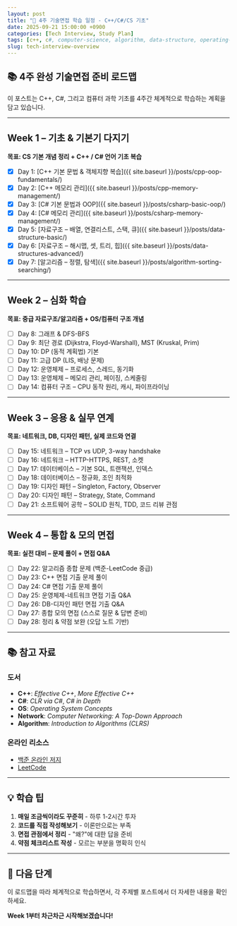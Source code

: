 ```yaml
---
layout: post
title: "📅 4주 기술면접 학습 일정 - C++/C#/CS 기초"
date: 2025-09-21 15:00:00 +0900
categories: [Tech Interview, Study Plan]
tags: [c++, c#, computer-science, algorithm, data-structure, operating-system, network, database, design-pattern]
slug: tech-interview-overview
---
```


## 📚 4주 완성 기술면접 준비 로드맵

이 포스트는 C++, C#, 그리고 컴퓨터 과학 기초를 4주간 체계적으로 학습하는 계획을 담고 있습니다.

---

## Week 1 – 기초 & 기본기 다지기
**목표: CS 기본 개념 정리 + C++ / C# 언어 기초 복습**

- [x] Day 1: [C++ 기본 문법 & 객체지향 복습]({{ site.baseurl }}/posts/cpp-oop-fundamentals/)
- [x] Day 2: [C++ 메모리 관리]({{ site.baseurl }}/posts/cpp-memory-management/)
- [x] Day 3: [C# 기본 문법과 OOP]({{ site.baseurl }}/posts/csharp-basic-oop/)
- [x] Day 4: [C# 메모리 관리]({{ site.baseurl }}/posts/csharp-memory-management/)
- [x] Day 5: [자료구조 – 배열, 연결리스트, 스택, 큐]({{ site.baseurl }}/posts/data-structure-basic/)
- [x] Day 6: [자료구조 – 해시맵, 셋, 트리, 힙]({{ site.baseurl }}/posts/data-structures-advanced/)
- [x] Day 7: [알고리즘 – 정렬, 탐색]({{ site.baseurl }}/posts/algorithm-sorting-searching/)

---

## Week 2 – 심화 학습
**목표: 중급 자료구조/알고리즘 + OS/컴퓨터 구조 개념**

- [ ] Day 8: 그래프 & DFS-BFS
- [ ] Day 9: 최단 경로 (Dijkstra, Floyd-Warshall), MST (Kruskal, Prim)
- [ ] Day 10: DP (동적 계획법) 기본
- [ ] Day 11: 고급 DP (LIS, 배낭 문제)
- [ ] Day 12: 운영체제 – 프로세스, 스레드, 동기화
- [ ] Day 13: 운영체제 – 메모리 관리, 페이징, 스케줄링
- [ ] Day 14: 컴퓨터 구조 – CPU 동작 원리, 캐시, 파이프라이닝

---

## Week 3 – 응용 & 실무 연계
**목표: 네트워크, DB, 디자인 패턴, 실제 코드와 연결**

- [ ] Day 15: 네트워크 – TCP vs UDP, 3-way handshake
- [ ] Day 16: 네트워크 – HTTP-HTTPS, REST, 소켓
- [ ] Day 17: 데이터베이스 – 기본 SQL, 트랜잭션, 인덱스
- [ ] Day 18: 데이터베이스 – 정규화, 조인 최적화
- [ ] Day 19: 디자인 패턴 – Singleton, Factory, Observer
- [ ] Day 20: 디자인 패턴 – Strategy, State, Command
- [ ] Day 21: 소프트웨어 공학 – SOLID 원칙, TDD, 코드 리뷰 관점

---

## Week 4 – 통합 & 모의 면접
**목표: 실전 대비 – 문제 풀이 + 면접 Q&A**

- [ ] Day 22: 알고리즘 종합 문제 (백준-LeetCode 중급)
- [ ] Day 23: C++ 면접 기출 문제 풀이
- [ ] Day 24: C# 면접 기출 문제 풀이
- [ ] Day 25: 운영체제-네트워크 면접 기출 Q&A
- [ ] Day 26: DB-디자인 패턴 면접 기출 Q&A
- [ ] Day 27: 종합 모의 면접 (스스로 질문 & 답변 준비)
- [ ] Day 28: 정리 & 약점 보완 (오답 노트 기반)

---

## 📚 참고 자료

### 도서
- **C++**: *Effective C++*, *More Effective C++*
- **C#**: *CLR via C#*, *C# in Depth*
- **OS**: *Operating System Concepts*
- **Network**: *Computer Networking: A Top-Down Approach*
- **Algorithm**: *Introduction to Algorithms (CLRS)*

### 온라인 리소스
- [백준 온라인 저지](https://www.acmicpc.net/)
- [LeetCode](https://leetcode.com/)

---

## 💡 학습 팁

1. **매일 조금씩이라도 꾸준히** - 하루 1-2시간 투자
2. **코드를 직접 작성해보기** - 이론만으로는 부족
3. **면접 관점에서 정리** - "왜?"에 대한 답을 준비
4. **약점 체크리스트 작성** - 모르는 부분을 명확히 인식

---

## 🎯 다음 단계

이 로드맵을 따라 체계적으로 학습하면서, 각 주제별 포스트에서 더 자세한 내용을 확인하세요. 

**Week 1부터 차근차근 시작해보겠습니다!**